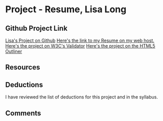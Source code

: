 # Project - Resume, Lisa Long

## Github Project Link
[Lisa's Project on Github]()
[Here's the link to my Resume on my web host.]()
[Here's the project on W3C's Validator]()
[Here's the project on the HTML5 Outliner]()

## Resources
[]()

## Deductions
I have reviewed the list of deductions for this project and in the syllabus.

## Comments

